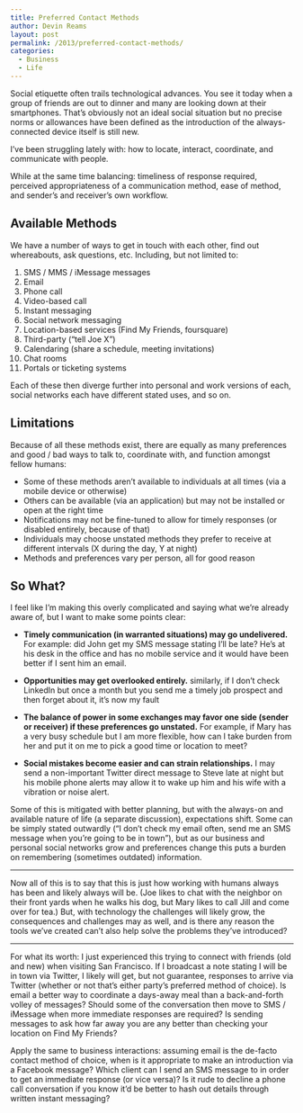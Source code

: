 ```yaml
---
title: Preferred Contact Methods
author: Devin Reams
layout: post
permalink: /2013/preferred-contact-methods/
categories:
  - Business
  - Life
---
```

Social etiquette often trails technological advances. You see it today when a group of friends are out to dinner and many are looking down at their smartphones. That&#8217;s obviously not an ideal social situation but no precise norms or allowances have been defined as the introduction of the always-connected device itself is still new.

I&#8217;ve been struggling lately with: how to locate, interact, coordinate, and communicate with people.

While at the same time balancing: timeliness of response required, perceived appropriateness of a communication method, ease of method, and sender&#8217;s and receiver&#8217;s own workflow.

## Available Methods

We have a number of ways to get in touch with each other, find out whereabouts, ask questions, etc. Including, but not limited to:

1.  SMS / MMS / iMessage messages
2.  Email
3.  Phone call
4.  Video-based call
5.  Instant messaging
6.  Social network messaging
7.  Location-based services (Find My Friends, foursquare)
8.  Third-party (&#8220;tell Joe X&#8221;)
9.  Calendaring (share a schedule, meeting invitations)
10. Chat rooms
11. Portals or ticketing systems

Each of these then diverge further into personal and work versions of each, social networks each have different stated uses, and so on.

## Limitations

Because of all these methods exist, there are equally as many preferences and good / bad ways to talk to, coordinate with, and function amongst fellow humans:

*   Some of these methods aren&#8217;t available to individuals at all times (via a mobile device or otherwise)
*   Others can be available (via an application) but may not be installed or open at the right time
*   Notifications may not be fine-tuned to allow for timely responses (or disabled entirely, because of that)
*   Individuals may choose unstated methods they prefer to receive at different intervals (X during the day, Y at night)
*   Methods and preferences vary per person, all for good reason

## So What?

I feel like I&#8217;m making this overly complicated and saying what we&#8217;re already aware of, but I want to make some points clear:

*   **Timely communication (in warranted situations) may go undelivered.** For example: did John get my SMS message stating I&#8217;ll be late? He&#8217;s at his desk in the office and has no mobile service and it would have been better if I sent him an email.

*   **Opportunities may get overlooked entirely.** similarly, if I don&#8217;t check LinkedIn but once a month but you send me a timely job prospect and then forget about it, it&#8217;s now my fault

*   **The balance of power in some exchanges may favor one side (sender or receiver) if these preferences go unstated.** For example, if Mary has a very busy schedule but I am more flexible, how can I take burden from her and put it on me to pick a good time or location to meet?

*   **Social mistakes become easier and can strain relationships.** I may send a non-important Twitter direct message to Steve late at night but his mobile phone alerts may allow it to wake up him and his wife with a vibration or noise alert.

Some of this is mitigated with better planning, but with the always-on and available nature of life (a separate discussion), expectations shift. Some can be simply stated outwardly (&#8220;I don&#8217;t check my email often, send me an SMS message when you&#8217;re going to be in town&#8221;), but as our business and personal social networks grow and preferences change this puts a burden on remembering (sometimes outdated) information.

* * *

Now all of this is to say that this is just how working with humans always has been and likely always will be. (Joe likes to chat with the neighbor on their front yards when he walks his dog, but Mary likes to call Jill and come over for tea.) But, with technology the challenges will likely grow, the consequences and challenges may as well, and is there any reason the tools we&#8217;ve created can&#8217;t also help solve the problems they&#8217;ve introduced?

* * *

For what its worth: I just experienced this trying to connect with friends (old and new) when visiting San Francisco. If I broadcast a note stating I will be in town via Twitter, I likely will get, but not guarantee, responses to arrive via Twitter (whether or not that&#8217;s either party&#8217;s preferred method of choice). Is email a better way to coordinate a days-away meal than a back-and-forth volley of messages? Should some of the conversation then move to SMS / iMessage when more immediate responses are required? Is sending messages to ask how far away you are any better than checking your location on Find My Friends?

Apply the same to business interactions: assuming email is the de-facto contact method of choice, when is it appropriate to make an introduction via a Facebook message? Which client can I send an SMS message to in order to get an immediate response (or vice versa)? Is it rude to decline a phone call conversation if you know it&#8217;d be better to hash out details through written instant messaging?